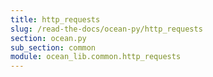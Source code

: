 ```yaml
---
title: http_requests
slug: /read-the-docs/ocean-py/http_requests
section: ocean.py
sub_section: common
module: ocean_lib.common.http_requests
---
```

